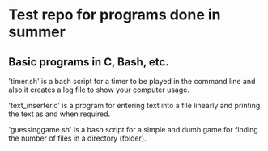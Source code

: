 # Test repo for programs done in summer
## Basic programs in C, Bash, etc.

'timer.sh' is a bash script for a timer to be played in the command line and also it creates a log file to show your computer usage.

'text_inserter.c' is a program for entering text into a file linearly and printing the text as and when required.

'guessinggame.sh' is a bash script for a simple and dumb game for finding the number of files in a directory (folder).
